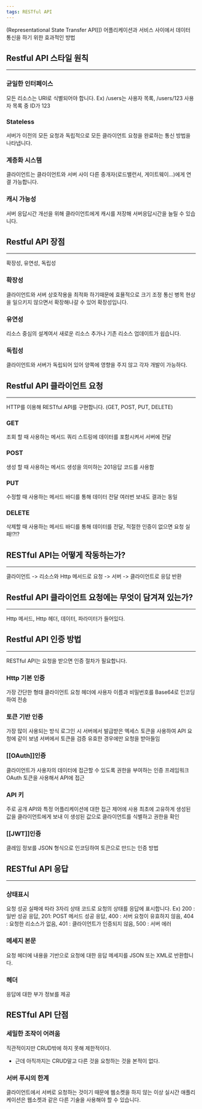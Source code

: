 ```yaml
---
tags: RESTful API
---
```

(Representational State Transfer API]])
어플리케이션과 서비스 사이에서 데이터 통신을 하기 위한 효과적인 방법

## Restful API 스타일 원칙
---
### 균일한 인터페이스
모든 리소스는 URI로 식별되어야 합니다.
Ex) /users는 사용자 목록, /users/123 사용자 목록 중 ID가 123

### Stateless
서버가 이전의 모든 요청과 독립적으로 모든 클라이언트 요청을 완료하는 통신 방법을 나타냅니다.

### 계층화 시스템
클라이언트는 클라이언트와 서버 사이 다른 중개자(로드밸런서, 게이트웨이...)에게 연결 가능합니다.

### 캐시 가능성
서버 응답시간 개선을 위해 클라이언트에게 캐시를 저장해 서버응답시간을 늘릴 수 있습니다.

## Restful API 장점
---
확장성, 유연성, 독립성

### 확장성
클라이언트와 서버 상호작용을 최적화 하기때문에 효욜적으로 크기 조정
통신 병목 현상을 일으키지 않으면서 확장해나갈 수 있어 확장성입니다.

### 유연성
리소스 중심의 설계여서 새로운 리소스 추가나 기존 리소스 업데이트가 쉽습니다.

### 독립성
클라이언트와 서버가 독립되어 있어 양쪽에 영향을 주지 않고 각자 개발이 가능하다.



## Restful API 클라이언트 요청

---
HTTP를 이용해 RESTful API를 구현합니다. (GET, POST, PUT, DELETE)

### GET 
조회 할 때 사용하는 메서드 쿼리 스트링에 데이터를 포함시켜서 서버에 전달

### POST
생성 할 때 사용하는 메서드 생성을 의미하는 201응답 코드를 사용함

### PUT
수정할 때 사용하는 메서드 바디를 통해 데이터 전달 여러번 보내도 결과는 동일

### DELETE 
삭제할 때 사용하는 메서드 바디를 통해 데이터를 전달, 적절한 인증이 없으면 요청 실패!?!?




## RESTful API는 어떻게 작동하는가?
---
클라이언트 -> 리소스와 Http 메서드로 요청 -> 서버 -> 클라이언트로 응답 반환




## Restful API 클라이언트 요청에는 무엇이 담겨져 있는가?
--- 
Http 메서드, Http 헤더, 데이터, 파라미터가 들어있다.



## Restful API 인증 방법
---
RESTful API는 요청을 받으면 인증 절차가 필요합니다.
### Http 기본 인증
가장 간단한 형태
클라이언트 요청 헤더에 사용자 이름과 비밀번호를 Base64로 인코딩하여 전송

### 토큰 기반 인증
가장 많이 사용되는 방식
로그인 시 서버에서 발급받은 엑세스 토큰을 사용하여 API 요청에 같이 보냄
서버에서 토큰을 검증 유효한 경우에만 요청을 받아들임

### [[OAuth]]인증
클라이언트가 사용자의 데이터에 접근할 수 있도록 권한을 부여하는 인증 프레임워크
OAuth 토큰을 사용해서 API에 접근

### API 키
주로 공개 API와 특정 어플리케이션에 대한 접근 제어에 사용
최초에 고유하게 생성된 값을 클라이언트에게 보내 이 생성된 값으로 클라이언트를 식별하고 권한을 확인

### [[JWT]]인증
클레임 정보를 JSON 형식으로 인코딩하여 토큰으로 만드는 인증 방법

## RESTful API 응답
---

### 상태표시
요청 성공 실패에 따라 3자리 상태 코드로 요청의 상태를 응답에 표시합니다.
Ex) 200 : 일반 성공 응답, 201: POST 메서드 성공 응답, 400 : 서버 요청이 유효하지 않음, 404 : 요청한 리소스가 없음, 401 : 클라이언트가 인증되지 않음, 500 : 서버 에러

### 메세지 본문
요청 헤더에 내용을 기반으로 요청에 대한 응답 메세지를 JSON 또는 XML로 반환합니다.

### 헤더
응답에 대한 부가 정보를 제공

## RESTful API 단점

### 세밀한 조작이 어려움
직관적이지만 CRUD밖에 하지 못해 제한적이다.
-  근데 아직까지는 CRUD말고 다른 것을 요청하는 것을 본적이 없다.

### 서버 푸시의 한계
클라이언트에서 서버로 요청하는 것이기 때문에 웹소켓을 하지 않는 이상 실시간 애플리케이션은 웹소켓과 같은 다른 기술을 사용해야 할 수 있습니다.

